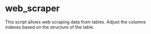 # web_scraper
This script allows web scraping data from tables.
Adjust the columns indexes based on the structure of the table.
